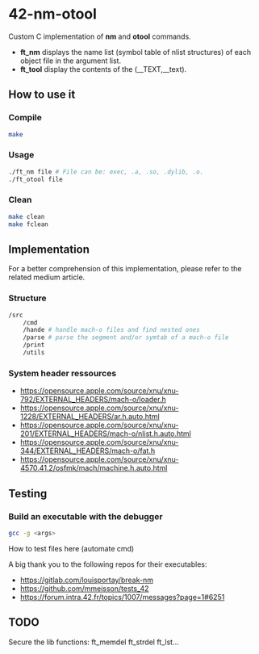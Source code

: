 # 42-nm-otool

Custom C implementation of **nm** and **otool** commands.
- **ft_nm** displays the name list (symbol table of nlist structures) of each object file in the argument list.
- **ft_tool** display the contents of the (\__TEXT,__text).

## How to use it

### Compile
``` bash
make
```

### Usage

``` bash
./ft_nm file # File can be: exec, .a, .so, .dylib, .o.
./ft_otool file
```

### Clean
``` bash
make clean
make fclean
```


## Implementation
For a better comprehension of this implementation, please refer to the related medium article.

### Structure
``` bash
/src
    /cmd
    /hande # handle mach-o files and find nested ones
    /parse # parse the segment and/or symtab of a mach-o file
    /print
    /utils
```

### System header ressources
- https://opensource.apple.com/source/xnu/xnu-792/EXTERNAL_HEADERS/mach-o/loader.h
- https://opensource.apple.com/source/xnu/xnu-1228/EXTERNAL_HEADERS/ar.h.auto.html
- https://opensource.apple.com/source/xnu/xnu-201/EXTERNAL_HEADERS/mach-o/nlist.h.auto.html
- https://opensource.apple.com/source/xnu/xnu-344/EXTERNAL_HEADERS/mach-o/fat.h
- https://opensource.apple.com/source/xnu/xnu-4570.41.2/osfmk/mach/machine.h.auto.html

## Testing

### Build an executable with the debugger

``` bash
gcc -g <args>
```

How to test files here (automate cmd)

A big thank you to the following repos for their executables:
- https://gitlab.com/louisportay/break-nm
- https://github.com/mmeisson/tests_42
- https://forum.intra.42.fr/topics/1007/messages?page=1#6251

## TODO
Secure the lib functions: ft_memdel ft_strdel ft_lst...
